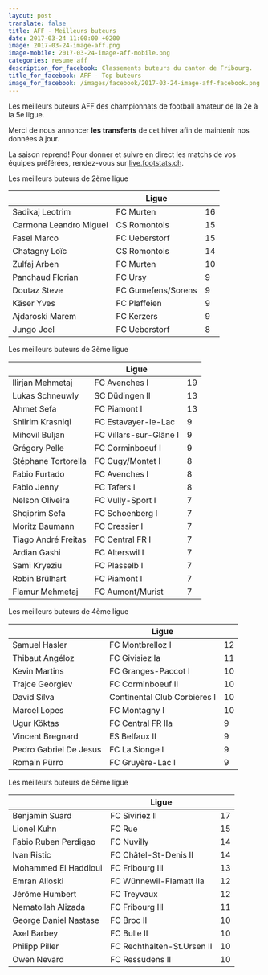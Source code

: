 ```yaml
---
layout: post
translate: false
title: AFF - Meilleurs buteurs
date: 2017-03-24 11:00:00 +0200
image: 2017-03-24-image-aff.png
image-mobile: 2017-03-24-image-aff-mobile.png
categories: resume aff
description_for_facebook: Classements buteurs du canton de Fribourg.
title_for_facebook: AFF - Top buteurs
image_for_facebook: /images/facebook/2017-03-24-image-aff-facebook.png
---
```

<p>Les meilleurs buteurs AFF des championnats de football amateur de la 2e à la 5e ligue.</p>
<p>Merci de nous annoncer <b>les transferts</b> de cet hiver afin de maintenir nos données à jour.</p>
<p>La saison reprend! Pour donner et suivre en direct les matchs de vos équipes préférées, rendez-vous sur <a href='http://live.footstats.ch'>live.footstats.ch</a>.</p>

<p>Les meilleurs buteurs de 2ème ligue</p><table class="table"><thead><tr><th><i class="fa fa-male"></i></th><th>Ligue</th><th><i class="fa fa-futbol-o"></i></th></tr></thead><tbody><tr><td>Sadikaj Leotrim</td><td>FC Murten</td><td>16</td></tr><tr><td>Carmona Leandro Miguel</td><td>CS Romontois</td><td>15</td></tr><tr><td>Fasel Marco</td><td>FC Ueberstorf</td><td>15</td></tr><tr><td>Chatagny Loïc</td><td>CS Romontois</td><td>14</td></tr><tr><td>Zulfaj Arben</td><td>FC Murten</td><td>10</td></tr><tr><td>Panchaud Florian</td><td>FC Ursy</td><td>9</td></tr><tr><td>Doutaz Steve</td><td>FC Gumefens/Sorens</td><td>9</td></tr><tr><td>Käser Yves</td><td>FC Plaffeien</td><td>9</td></tr><tr><td>Ajdaroski Marem</td><td>FC Kerzers</td><td>9</td></tr><tr><td>Jungo Joel</td><td>FC Ueberstorf</td><td>8</td></tr></tbody></table><p>Les meilleurs buteurs de 3ème ligue</p><table class="table"><thead><tr><th><i class="fa fa-male"></i></th><th>Ligue</th><th><i class="fa fa-futbol-o"></i></th></tr></thead><tbody><tr><td>Ilirjan Mehmetaj</td><td>FC Avenches I</td><td>19</td></tr><tr><td>Lukas Schneuwly</td><td>SC Düdingen II</td><td>13</td></tr><tr><td>Ahmet Sefa</td><td>FC Piamont I</td><td>13</td></tr><tr><td>Shlirim Krasniqi</td><td>FC Estavayer-le-Lac</td><td>9</td></tr><tr><td>Mihovil Buljan</td><td>FC Villars-sur-Glâne I</td><td>9</td></tr><tr><td>Grégory Pelle</td><td>FC Corminboeuf I</td><td>9</td></tr><tr><td>Stéphane Tortorella</td><td>FC Cugy/Montet I</td><td>8</td></tr><tr><td>Fabio Furtado</td><td>FC Avenches I</td><td>8</td></tr><tr><td>Fabio Jenny</td><td>FC Tafers I</td><td>8</td></tr><tr><td>Nelson Oliveira</td><td>FC Vully-Sport I</td><td>7</td></tr><tr><td>Shqiprim Sefa</td><td>FC Schoenberg I</td><td>7</td></tr><tr><td>Moritz Baumann</td><td>FC Cressier I</td><td>7</td></tr><tr><td>Tiago André Freitas</td><td>FC Central FR I</td><td>7</td></tr><tr><td>Ardian Gashi</td><td>FC Alterswil I</td><td>7</td></tr><tr><td>Sami Kryeziu</td><td>FC Plasselb I</td><td>7</td></tr><tr><td>Robin Brülhart</td><td>FC Piamont I</td><td>7</td></tr><tr><td>Flamur Mehmetaj</td><td>FC Aumont/Murist</td><td>7</td></tr></tbody></table><p>Les meilleurs buteurs de 4ème ligue</p><table class="table"><thead><tr><th><i class="fa fa-male"></i></th><th>Ligue</th><th><i class="fa fa-futbol-o"></i></th></tr></thead><tbody><tr><td>Samuel Hasler</td><td>FC Montbrelloz I</td><td>12</td></tr><tr><td>Thibaut Angéloz</td><td>FC Givisiez Ia</td><td>11</td></tr><tr><td>Kevin Martins</td><td>FC Granges-Paccot I</td><td>10</td></tr><tr><td>Trajce Georgiev</td><td>FC Corminboeuf II</td><td>10</td></tr><tr><td>David Silva</td><td>Continental Club Corbières I</td><td>10</td></tr><tr><td>Marcel Lopes</td><td>FC Montagny I</td><td>10</td></tr><tr><td>Ugur Köktas</td><td>FC Central FR IIa</td><td>9</td></tr><tr><td>Vincent Bregnard</td><td>ES Belfaux II</td><td>9</td></tr><tr><td>Pedro Gabriel De Jesus</td><td>FC La Sionge I</td><td>9</td></tr><tr><td>Romain Pürro</td><td>FC Gruyère-Lac I</td><td>9</td></tr></tbody></table><p>Les meilleurs buteurs de 5ème ligue</p><table class="table"><thead><tr><th><i class="fa fa-male"></i></th><th>Ligue</th><th><i class="fa fa-futbol-o"></i></th></tr></thead><tbody><tr><td>Benjamin Suard</td><td>FC Siviriez II</td><td>17</td></tr><tr><td>Lionel Kuhn</td><td>FC Rue</td><td>15</td></tr><tr><td>Fabio Ruben Perdigao</td><td>FC Nuvilly</td><td>14</td></tr><tr><td>Ivan Ristic</td><td>FC Châtel-St-Denis II</td><td>14</td></tr><tr><td>Mohammed El Haddioui</td><td>FC Fribourg III</td><td>13</td></tr><tr><td>Emran Alioski</td><td>FC Wünnewil-Flamatt IIa</td><td>12</td></tr><tr><td>Jérôme Humbert</td><td>FC Treyvaux</td><td>12</td></tr><tr><td>Nematollah Alizada</td><td>FC Fribourg III</td><td>11</td></tr><tr><td>George Daniel Nastase</td><td>FC Broc II</td><td>10</td></tr><tr><td>Axel Barbey</td><td>FC Bulle II</td><td>10</td></tr><tr><td>Philipp Piller</td><td>FC Rechthalten-St.Ursen II</td><td>10</td></tr><tr><td>Owen Nevard</td><td>FC Ressudens II</td><td>10</td></tr></tbody></table>